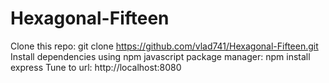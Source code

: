 # Hexagonal-Fifteen

Clone this repo: git clone https://github.com/vlad741/Hexagonal-Fifteen.git
Install dependencies using npm javascript package manager: npm install express
Tune to url: http://localhost:8080
